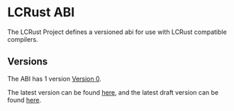# LCRust ABI

The LCRust Project defines a versioned abi for use with LCRust compatible compilers.

## Versions 

The ABI has 1 version [Version 0](v0).

The latest version can be found [here](latest), and the latest draft version can be found [here](latest-draft).
